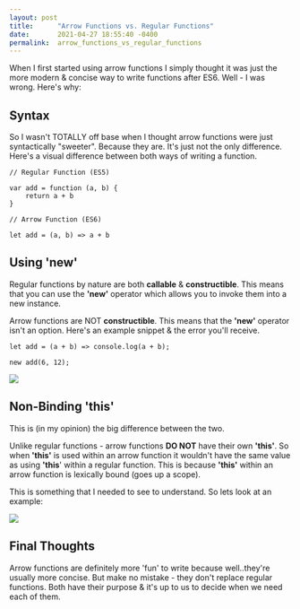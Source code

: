 ```yaml
---
layout: post
title:      "Arrow Functions vs. Regular Functions"
date:       2021-04-27 18:55:40 -0400
permalink:  arrow_functions_vs_regular_functions
---
```



When I first started using arrow functions I simply thought it was just the more modern & concise way to write functions after ES6. Well - I was wrong. Here's why:

## Syntax

So I wasn't TOTALLY off base when I thought arrow functions were just syntactically "sweeter". Because they are. It's just not the only difference. Here's a visual difference between both ways of writing a function.

```
// Regular Function (ES5)

var add = function (a, b) {
    return a + b
}

// Arrow Function (ES6)

let add = (a, b) => a + b
```

## Using 'new'

Regular functions by nature are both **callable** & **constructible**. This means that you can use the **'new'** operator which allows you to invoke them into a new instance.

Arrow functions are NOT **constructible**. This means that the **'new'** operator isn't an option. Here's an example snippet & the error you'll receive.

```
let add = (a + b) => console.log(a + b);

new add(6, 12);
```

![](https://i.ibb.co/TPrVjJM/arrow-function-new-keyword.png)

## Non-Binding 'this'

This is (in my opinion) the big difference between the two. 

Unlike regular functions - arrow functions **DO NOT** have their own **'this'**. So when **'this'** is used within an arrow function it wouldn't have the same value as using **'this**' within a regular function. This is because **'this'** within an arrow function is lexically bound (goes up a scope). 

This is something that I needed to see to understand. So lets look at an example:

![](https://i.ibb.co/fNBdyZY/arrow-function-this.png)

## Final Thoughts

Arrow functions are definitely more 'fun' to write because well..they're usually more concise. But make no mistake - they don't replace regular functions. Both have their purpose & it's up to us to decide when we need each of them.
